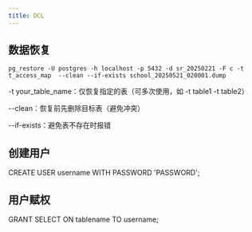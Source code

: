 ```yaml
---
title: DCL
---
```


## 数据恢复

```
pg_restore -U postgres -h localhost -p 5432 -d sr_20250221 -F c -t t_access_map  --clean --if-exists school_20250521_020001.dump
```


-t your_table_name：仅恢复指定的表（可多次使用，如 -t table1 -t table2）

--clean：恢复前先删除目标表（避免冲突）

--if-exists：避免表不存在时报错


## 创建用户

CREATE USER username WITH PASSWORD 'PASSWORD';

## 用户赋权

GRANT SELECT ON tablename TO username;